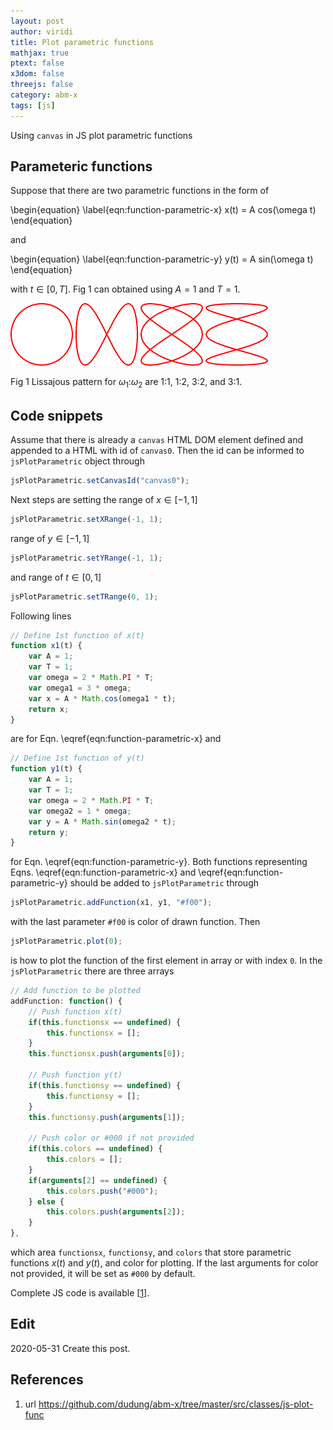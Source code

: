 ```yaml
---
layout: post
author: viridi
title: Plot parametric functions
mathjax: true
ptext: false
x3dom: false
threejs: false
category: abm-x
tags: [js]
---
```

Using `canvas` in JS plot parametric functions

## Parameteric functions
Suppose that there are two parametric functions in the form of

\begin{equation}
\label{eqn:function-parametric-x}
x(t) = A cos(\omega t)
\end{equation}

and

\begin{equation}
\label{eqn:function-parametric-y}
y(t) = A sin(\omega t)
\end{equation}

with $t \in [0, T]$. Fig 1 can obtained using $A = 1$ and $T = 1$.

![](https://github.com/dudung/abm-x/raw/master/src/classes/js-plot-func/lissajous-1-1.png)
![](https://github.com/dudung/abm-x/raw/master/src/classes/js-plot-func/lissajous-1-2.png)
![](https://github.com/dudung/abm-x/raw/master/src/classes/js-plot-func/lissajous-3-2.png)
![](https://github.com/dudung/abm-x/raw/master/src/classes/js-plot-func/lissajous-3-1.png)

Fig 1 Lissajous pattern for $\omega_1$:$\omega_2$ are 1:1, 1:2, 3:2, and 3:1.

## Code snippets
Assume that there is already a `canvas` HTML DOM element defined and appended to a HTML with id of `canvas0`. Then the id can be informed to `jsPlotParametric` object through

```javascript
jsPlotParametric.setCanvasId("canvas0");
```

Next steps are  setting the range of $x \in [-1,1]$

```javascript
jsPlotParametric.setXRange(-1, 1);
```

range of $y \in [-1,1]$

```javascript
jsPlotParametric.setYRange(-1, 1);
```

and range of $t \in [0,1]$

```javascript
jsPlotParametric.setTRange(0, 1);
```

Following lines

```javascript
// Define 1st function of x(t)
function x1(t) {
	var A = 1;
	var T = 1;
	var omega = 2 * Math.PI * T;
	var omega1 = 3 * omega;
	var x = A * Math.cos(omega1 * t);
	return x;
}
```

are for Eqn. \eqref{eqn:function-parametric-x} and

```javascript
// Define 1st function of y(t)
function y1(t) {
	var A = 1;
	var T = 1;
	var omega = 2 * Math.PI * T;
	var omega2 = 1 * omega;
	var y = A * Math.sin(omega2 * t);
	return y;
}
```

for Eqn. \eqref{eqn:function-parametric-y}. Both functions representing Eqns. \eqref{eqn:function-parametric-x} and \eqref{eqn:function-parametric-y} should be added to `jsPlotParametric` through

```javascript
jsPlotParametric.addFunction(x1, y1, "#f00");
```

with the last parameter `#f00` is color of drawn function. Then

```javascript
jsPlotParametric.plot(0);
```

is how to plot the function of the first element in array or with index `0`. In the `jsPlotParametric` there are three arrays

```javascript
// Add function to be plotted
addFunction: function() {
	// Push function x(t)
	if(this.functionsx == undefined) {
		this.functionsx = [];
	}
	this.functionsx.push(arguments[0]);
	
	// Push function y(t)
	if(this.functionsy == undefined) {
		this.functionsy = [];
	}
	this.functionsy.push(arguments[1]);
	
	// Push color or #000 if not provided
	if(this.colors == undefined) {
		this.colors = [];
	}
	if(arguments[2] == undefined) {
		this.colors.push("#000");			
	} else {
		this.colors.push(arguments[2]);
	}
},
```

which area `functionsx`, `functionsy`, and `colors` that store parametric functions $x(t)$ and $y(t)$, and color for plotting. If the last arguments for color not provided, it will be set as `#000` by default.

Complete JS code is available [[1](#ref1)].

## Edit
2020-05-31 Create this post. <br />

## References
1. <a name="ref1"></a> url <https://github.com/dudung/abm-x/tree/master/src/classes/js-plot-func>

